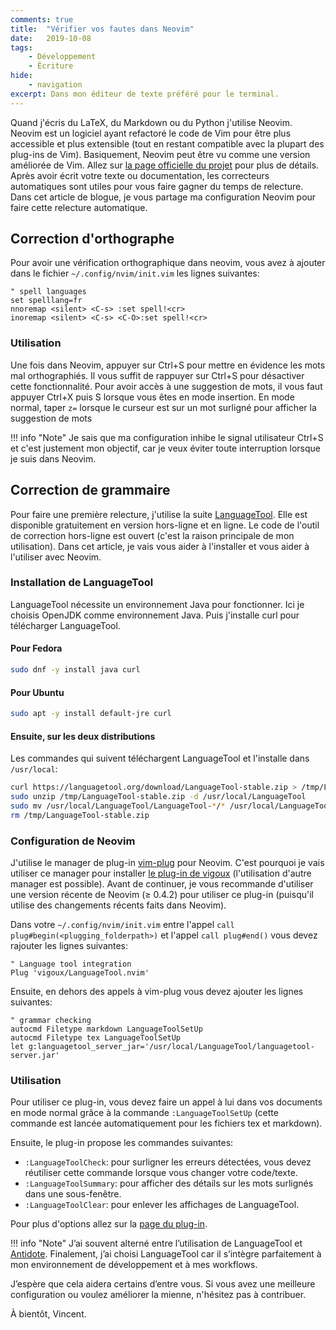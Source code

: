 ```yaml
---
comments: true
title:  "Vérifier vos fautes dans Neovim"
date:   2019-10-08
tags:
    - Développement
    - Écriture
hide:
    - navigation
excerpt: Dans mon éditeur de texte préféré pour le terminal.
---
```


Quand j'écris du LaTeX, du Markdown ou du Python j'utilise Neovim.
Neovim est un logiciel ayant refactoré le code de Vim pour être plus accessible et plus extensible (tout en restant compatible avec la plupart des plug-ins de Vim).
Basiquement, Neovim peut être vu comme une version améliorée de Vim.
Allez sur [la page officielle du projet](https://neovim.io/charter/) pour plus de détails.
Après avoir écrit votre texte ou documentation, les correcteurs automatiques sont utiles pour vous faire gagner du temps de relecture.
Dans cet article de blogue, je vous partage ma configuration Neovim pour faire cette relecture automatique.

## Correction d'orthographe

Pour avoir une vérification orthographique dans neovim, vous avez à ajouter dans le fichier `~/.config/nvim/init.vim` les lignes suivantes:

```
" spell languages
set spelllang=fr
nnoremap <silent> <C-s> :set spell!<cr>
inoremap <silent> <C-s> <C-O>:set spell!<cr>
```

### Utilisation

Une fois dans Neovim, appuyer sur Ctrl+S pour mettre en évidence les mots mal orthographiés.
Il vous suffit de rappuyer sur Ctrl+S pour désactiver cette fonctionnalité.
Pour avoir accès à une suggestion de mots, il vous faut appuyer Ctrl+X puis S lorsque vous êtes en mode insertion.
En mode normal, taper `z=` lorsque le curseur est sur un mot surligné pour afficher la suggestion de mots

!!! info "Note"
    Je sais que ma configuration inhibe le signal utilisateur Ctrl+S et c'est justement mon objectif, car je veux éviter toute interruption lorsque je suis dans Neovim.

## Correction de grammaire

Pour faire une première relecture, j'utilise la suite [LanguageTool](https://www.languagetool.org/).
Elle est disponible gratuitement en version hors-ligne et en ligne.
Le code de l'outil de correction hors-ligne est ouvert (c'est la raison principale de mon utilisation).
Dans cet article, je vais vous aider à l'installer et vous aider à l'utiliser avec Neovim.

### Installation de LanguageTool

LanguageTool nécessite un environnement Java pour fonctionner.
Ici je choisis OpenJDK comme environnement Java.
Puis j'installe curl pour télécharger LanguageTool.

#### Pour Fedora

```bash
sudo dnf -y install java curl
```

#### Pour Ubuntu

```bash
sudo apt -y install default-jre curl
```

#### Ensuite, sur les deux distributions

Les commandes qui suivent téléchargent LanguageTool et l'installe dans `/usr/local`:

```bash
curl https://languagetool.org/download/LanguageTool-stable.zip > /tmp/LanguageTool-stable.zip
sudo unzip /tmp/LanguageTool-stable.zip -d /usr/local/LanguageTool
sudo mv /usr/local/LanguageTool/LanguageTool-*/* /usr/local/LanguageTool/
rm /tmp/LanguageTool-stable.zip
```

### Configuration de Neovim

J'utilise le manager de plug-in [vim-plug](https://github.com/junegunn/vim-plug) pour Neovim.
C'est pourquoi je vais utiliser ce manager pour installer [le plug-in de vigoux](https://github.com/vigoux/LanguageTool.nvim) (l'utilisation d'autre manager est possible).
Avant de continuer, je vous recommande d'utiliser une version récente de Neovim (&ge; 0.4.2) pour utiliser ce plug-in (puisqu'il utilise des changements récents faits dans Neovim).

Dans votre `~/.config/nvim/init.vim` entre l'appel `call plug#begin(<plugging_folderpath>)` et l'appel `call plug#end()` vous devez rajouter les lignes suivantes:

```
" Language tool integration
Plug 'vigoux/LanguageTool.nvim'
```

Ensuite, en dehors des appels à vim-plug vous devez ajouter les lignes suivantes:

```
" grammar checking
autocmd Filetype markdown LanguageToolSetUp
autocmd Filetype tex LanguageToolSetUp
let g:languagetool_server_jar='/usr/local/LanguageTool/languagetool-server.jar'
```

### Utilisation

Pour utiliser ce plug-in, vous devez faire un appel à lui dans vos documents en mode normal grâce à la commande `:LanguageToolSetUp` (cette commande est lancée automatiquement pour les fichiers tex et markdown).

Ensuite, le plug-in propose les commandes suivantes:

* `:LanguageToolCheck`: pour surligner les erreurs détectées, vous devez réutiliser cette commande lorsque vous changer votre code/texte.
* `:LanguageToolSummary`: pour afficher des détails sur les mots surlignés dans une sous-fenêtre.
* `:LanguageToolClear`: pour enlever les affichages de LanguageTool.

Pour plus d'options allez sur la [page du plug-in](https://github.com/vigoux/LanguageTool.nvim).

!!! info "Note"
    J’ai souvent alterné entre l’utilisation de LanguageTool et [Antidote](https://www.antidote.info/fr).
    Finalement, j’ai choisi LanguageTool car il s’intègre parfaitement à mon environnement de développement et à mes workflows.

J’espère que cela aidera certains d’entre vous.
Si vous avez une meilleure configuration ou voulez améliorer la mienne, n'hésitez pas à contribuer.

À bientôt, Vincent.
